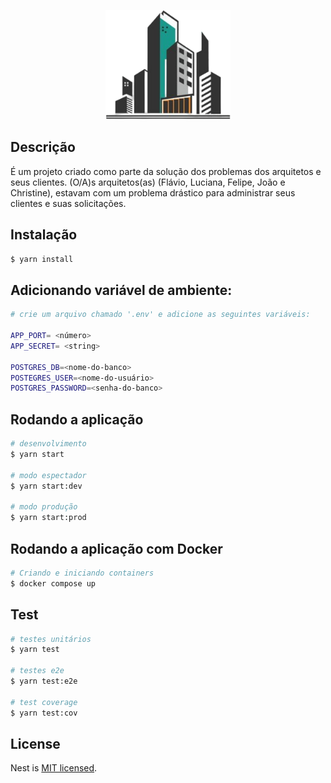 <p align="center">
  <img src="./temp/logo-architects.png" width="200"  alt="Arquitetos" />
</p>

## Descrição

É um projeto criado como parte da solução dos problemas dos arquitetos e seus clientes.
(O/A)s arquitetos(as) (Flávio, Luciana, Felipe, João e Christine), estavam com um problema drástico para administrar seus clientes e suas solicitações.

## Instalação

```bash
$ yarn install
```

## Adicionando variável de ambiente:

```bash
# crie um arquivo chamado '.env' e adicione as seguintes variáveis:

APP_PORT= <número>
APP_SECRET= <string>

POSTGRES_DB=<nome-do-banco>
POSTEGRES_USER=<nome-do-usuário>
POSTGRES_PASSWORD=<senha-do-banco>

```

## Rodando a aplicação

```bash
# desenvolvimento
$ yarn start

# modo espectador
$ yarn start:dev

# modo produção
$ yarn start:prod
```

## Rodando a aplicação com Docker

```bash
# Criando e iniciando containers
$ docker compose up
```

## Test

```bash
# testes unitários
$ yarn test

# testes e2e
$ yarn test:e2e

# test coverage
$ yarn test:cov
```



## License

Nest is [MIT licensed](LICENSE).
